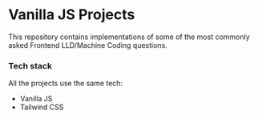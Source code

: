 # Vanilla JS Projects

This repository contains implementations of some of the most commonly asked Frontend LLD/Machine Coding questions.

### Tech stack

All the projects use the same tech:
- Vanilla JS
- Tailwind CSS